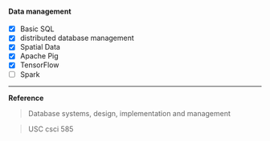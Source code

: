 #### Data management

+ [x] Basic SQL
+ [x] distributed database management
+ [x] Spatial Data
+ [x] Apache Pig
+ [x] TensorFlow
+ [ ] Spark

---
**Reference**
> Database systems, design, implementation and management

> USC csci 585
